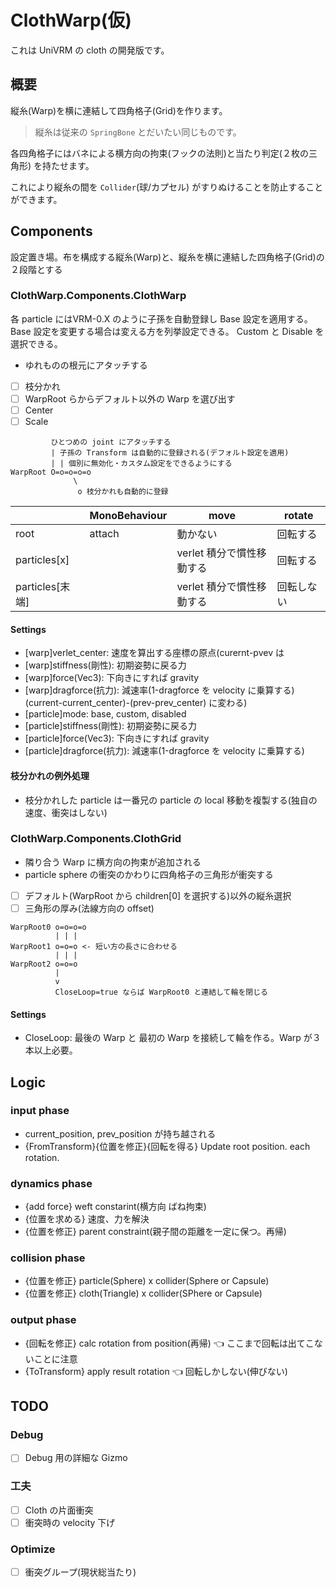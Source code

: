 # ClothWarp(仮)

これは UniVRM の cloth の開発版です。

## 概要

縦糸(Warp)を横に連結して四角格子(Grid)を作ります。

> 縦糸は従来の `SpringBone` とだいたい同じものです。

各四角格子にはバネによる横方向の拘束(フックの法則)と当たり判定(２枚の三角形) を持たせます。

これにより縦糸の間を `Collider`(球/カプセル) がすりぬけることを防止することができます。

## Components

設定置き場。布を構成する縦糸(Warp)と、縦糸を横に連結した四角格子(Grid)の２段階とする

### ClothWarp.Components.ClothWarp

各 particle にはVRM-0.X のように子孫を自動登録し Base 設定を適用する。
Base 設定を変更する場合は変える方を列挙設定できる。
Custom と Disable を選択できる。

- ゆれものの根元にアタッチする
- [ ] 枝分かれ
- [ ] WarpRoot らからデフォルト以外の Warp を選び出す
- [ ] Center
- [ ] Scale

```
         ひとつめの joint にアタッチする
         | 子孫の Transform は自動的に登録される(デフォルト設定を適用)
         | | 個別に無効化・カスタム設定をできるようにする
WarpRoot O=o=o=o=o
              \
               o 枝分かれも自動的に登録
```

|                 | MonoBehaviour | move                      | rotate     |
| --------------- | ------------- | ------------------------- | ---------- |
| root            | attach        | 動かない                  | 回転する   |
| particles[x]    |               | verlet 積分で慣性移動する | 回転する   |
| particles[末端] |               | verlet 積分で慣性移動する | 回転しない |

#### Settings

- [warp]verlet_center: 速度を算出する座標の原点(curernt-pvev は
- [warp]stiffness(剛性): 初期姿勢に戻る力
- [warp]force(Vec3): 下向きにすれば gravity
- [warp]dragforce(抗力): 減速率(1-dragforce を velocity に乗算する)
 (current-current_center)-(prev-prev_center) に変わる)
- [particle]mode: base, custom, disabled
- [particle]stiffness(剛性): 初期姿勢に戻る力
- [particle]force(Vec3): 下向きにすれば gravity
- [particle]dragforce(抗力): 減速率(1-dragforce を velocity に乗算する)

#### 枝分かれの例外処理

- 枝分かれした particle は一番兄の particle の local 移動を複製する(独自の速度、衝突はしない)

### ClothWarp.Components.ClothGrid

- 隣り合う Warp に横方向の拘束が追加される
- particle sphere の衝突のかわりに四角格子の三角形が衝突する

- [ ] デフォルト(WarpRoot から children[0] を選択する)以外の縦糸選択
- [ ] 三角形の厚み(法線方向の offset)

```
WarpRoot0 o=o=o=o
          | | |
WarpRoot1 o=o=o <- 短い方の長さに合わせる
          | | |
WarpRoot2 o=o=o
          |
          v
          CloseLoop=true ならば WarpRoot0 と連結して輪を閉じる
```

#### Settings

- CloseLoop: 最後の Warp と 最初の Warp を接続して輪を作る。Warp が３本以上必要。

## Logic

### input phase

- current_position, prev_position が持ち越される
- {FromTransform}{位置を修正}{回転を得る} Update root position. each rotation.

### dynamics phase

- <if cloth>{add force} weft constarint(横方向 ばね拘束)
- {位置を求める} 速度、力を解決
- {位置を修正} parent constraint(親子間の距離を一定に保つ。再帰)

### collision phase

- <if not cloth>{位置を修正} particle(Sphere) x collider(Sphere or Capsule)
- <if cloth>{位置を修正} cloth(Triangle) x collider(SPhere or Capsule)

### output phase

- {回転を修正} calc rotation from position(再帰) 👈 ここまで回転は出てこないことに注意
- {ToTransform} apply result rotation 👈 回転しかしない(伸びない)

## TODO

### Debug

- [ ] Debug 用の詳細な Gizmo

### 工夫

- [ ] Cloth の片面衝突
- [ ] 衝突時の velocity 下げ

### Optimize

- [ ] 衝突グループ(現状総当たり)
